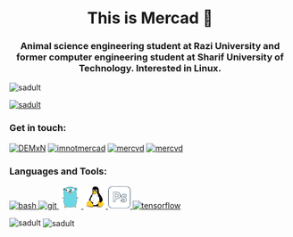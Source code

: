 <h1 align="center">This is Mercad 👋</h1>
<h3 align="center">Animal science engineering student at Razi University and former computer engineering student at Sharif University of Technology. Interested in Linux.</h3>

<p align="left"> <img src="https://komarev.com/ghpvc/?username=sadult&label=Profile%20views&color=0e75b6&style=flat" alt="sadult" /> </p>

<p align="left"> <a href="https://github.com/ryo-ma/github-profile-trophy"><img src="https://github-profile-trophy.vercel.app/?username=sadult" alt="sadult" /></a> </p>

<h3 align="left">Get in touch:</h3>
<p align="left">
<a href="https://t.me/DEMxN" target="blank"><img align="center" src="https://upload.wikimedia.org/wikipedia/commons/8/82/Telegram_logo.svg" alt="DEMxN" height="30" width="40" /></a>
<a href="https://x.com/imnotmercad" target="blank"><img align="center" src="https://upload.wikimedia.org/wikipedia/commons/5/53/X_logo_2023_original.svg" alt="imnotmercad" height="30" width="40" /></a>
<a href="https://stackoverflow.com/users/mercvd" target="blank"><img align="center" src="https://raw.githubusercontent.com/rahuldkjain/github-profile-readme-generator/master/src/images/icons/Social/stack-overflow.svg" alt="mercvd" height="30" width="40" /></a>
<a href="https://instagram.com/mercvd" target="blank"><img align="center" src="https://raw.githubusercontent.com/rahuldkjain/github-profile-readme-generator/master/src/images/icons/Social/instagram.svg" alt="mercvd" height="30" width="40" /></a>
</p>

<h3 align="left">Languages and Tools:</h3>
<p align="left"> <a href="https://www.gnu.org/software/bash/" target="_blank" rel="noreferrer"> <img src="https://www.vectorlogo.zone/logos/gnu_bash/gnu_bash-icon.svg" alt="bash" width="40" height="40"/> </a> <a href="https://git-scm.com/" target="_blank" rel="noreferrer"> <img src="https://www.vectorlogo.zone/logos/git-scm/git-scm-icon.svg" alt="git" width="40" height="40"/> </a> <a href="https://golang.org" target="_blank" rel="noreferrer"> <img src="https://raw.githubusercontent.com/devicons/devicon/master/icons/go/go-original.svg" alt="go" width="40" height="40"/> </a> <a href="https://www.linux.org/" target="_blank" rel="noreferrer"> <img src="https://raw.githubusercontent.com/devicons/devicon/master/icons/linux/linux-original.svg" alt="linux" width="40" height="40"/> </a> <a href="https://www.photoshop.com/en" target="_blank" rel="noreferrer"> <img src="https://raw.githubusercontent.com/devicons/devicon/master/icons/photoshop/photoshop-line.svg" alt="photoshop" width="40" height="40"/> </a> <a href="https://www.tensorflow.org" target="_blank" rel="noreferrer"> <img src="https://www.vectorlogo.zone/logos/tensorflow/tensorflow-icon.svg" alt="tensorflow" width="40" height="40"/> </a> </p>

<p><img align="left" src="https://github-readme-stats.vercel.app/api/top-langs?username=sadult&show_icons=true&locale=en&layout=compact" alt="sadult" /></p>

<p>&nbsp;<img align="center" src="https://github-readme-stats.vercel.app/api?username=sadult&show_icons=true&locale=en" alt="sadult" /></p>

